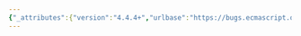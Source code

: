 ```yaml
---
{"_attributes":{"version":"4.4.4+","urlbase":"https://bugs.ecmascript.org/","maintainer":"dherman@mozilla.com"},"bug":{"bug_id":458,"creation_ts":"2012-07-07 21:54:00 -0700","short_desc":"12.2.1: missing \"of\"","delta_ts":"2012-07-08 21:30:45 -0700","product":"Draft for 6th Edition","component":"editorial issue","version":"Rev 8: June 15, 2012 Draft","rep_platform":"All","op_sys":"All","bug_status":"RESOLVED","resolution":"FIXED","priority":"Normal","bug_severity":"minor","everconfirmed":true,"reporter":{"uid":"jmdyck","name":"Michael Dyck"},"assigned_to":{"uid":"allen","name":"Allen Wirfs-Brock"},"long_desc":[{"commentid":1140,"comment_count":0,"who":{"uid":"jmdyck","name":"Michael Dyck"},"bug_when":"2012-07-07 21:54:48 -0700","thetext":"In 12.2.1 \"Let and Const Declarations\",\nunder \"Runtime Semantics: Binding Initialisation\",\nstep 1.a says:\n    \"Let name be String Value Identifier.\"\n\nInsert \"of\" before \"Identifier\"."},{"commentid":1150,"comment_count":1,"who":{"uid":"allen","name":"Allen Wirfs-Brock"},"bug_when":"2012-07-08 12:48:00 -0700","thetext":"corrected in editor's draft\n\nI've been somewhat noncommittal about whether a \"of\" should always be used in the pattern for invoking a semantic routine on a production.  I'm going to try to consistently use the \"of\""},{"commentid":1159,"comment_count":2,"who":{"uid":"jmdyck","name":"Michael Dyck"},"bug_when":"2012-07-08 13:48:37 -0700","thetext":"> I've been somewhat noncommittal about whether a \"of\" should always be used\n> in the pattern for invoking a semantic routine on a production.\n\nReally? I think this is the only example where I expected to see it but didn't.\n(Oh, just found another: \"... if ReferencesSuper MethodDefinition is true.\"\nin 11.1.5.)\n\nOne variation I *did* notice (in the patterns for invoking semantic routines)\nwas whether to use \"the\".\nE.g.\n    Let names be VarDeclaredNames of X.\nvs\n    Let names be the VarDeclaredNames of X.\nWasn't sure if I should bring it up."}]}}
---
```

